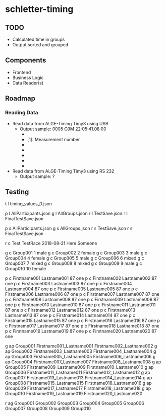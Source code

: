 # schletter-timing

## TODO

* Calculated time in groups
* Output sorted and grouped

## Components

* Frontend
* Business Logic
* Data Reader(s)

## Roadmap

### Reading Data

* Read data from ALGE-Timing Timy3 using USB
	- Output sample: 0005 C0M 22:05:41.08   00
		+ [0]: Empty
		+ [1]: Measurement number
		+ [2]: COM?
		+ [3]: Time
		+ [4]: Emtpy
		+ [5]: Emtpy
		+ [6]: ?
* Read data from ALGE-Timing Timy3 using RS 232
	- Output sample: ?


## Testing

t l timing_values_0.json

p l AllParticipants.json
g l AllGroups.json
r l TestSave.json
r l FinalTestSave.json

p s AllParticipants.json
g s AllGroups.json
r s TestSave.json
r s FinalTestSave.json

r c Test TestRace 2018-08-21 Here Someone

g c Group001 1 male
g c Group002 2 female
g c Group003 3 male
g c Group004 4 female
g c Group005 5 male
g c Group006 6 mixed
g c Group007 7 mixed
g c Group008 8 mixed
g c Group009 9 male
g c Group010 10 female

p c Firstname001 Lastname001 87 one
p c Firstname002 Lastname002 87 one
p c Firstname003 Lastname003 87 one
p c Firstname004 Lastname004 87 one
p c Firstname005 Lastname005 87 one
p c Firstname006 Lastname006 87 one
p c Firstname007 Lastname007 87 one
p c Firstname008 Lastname008 87 one
p c Firstname009 Lastname009 87 one
p c Firstname010 Lastname010 87 one
p c Firstname011 Lastname011 87 one
p c Firstname012 Lastname012 87 one
p c Firstname013 Lastname013 87 one
p c Firstname014 Lastname014 87 one
p c Firstname015 Lastname015 87 one
p c Firstname016 Lastname016 87 one
p c Firstname017 Lastname017 87 one
p c Firstname018 Lastname018 87 one
p c Firstname019 Lastname019 87 one
p c Firstname020 Lastname020 87 one

g ap Group001 Firstname001_Lastname001 Firstname002_Lastname002
g ap Group002 Firstname003_Lastname003 Firstname004_Lastname004
g ap Group003 Firstname005_Lastname005 Firstname006_Lastname006
g ap Group004 Firstname007_Lastname007 Firstname008_Lastname008
g ap Group005 Firstname009_Lastname009 Firstname010_Lastname010
g ap Group006 Firstname011_Lastname011 Firstname012_Lastname012
g ap Group007 Firstname013_Lastname013 Firstname014_Lastname014
g ap Group008 Firstname015_Lastname015 Firstname016_Lastname016
g ap Group009 Firstname017_Lastname017 Firstname018_Lastname018
g ap Group010 Firstname019_Lastname019 Firstname020_Lastname020

r ag Group001 Group002 Group003 Group004 Group005 Group006 Group007 Group008 Group009 Group010